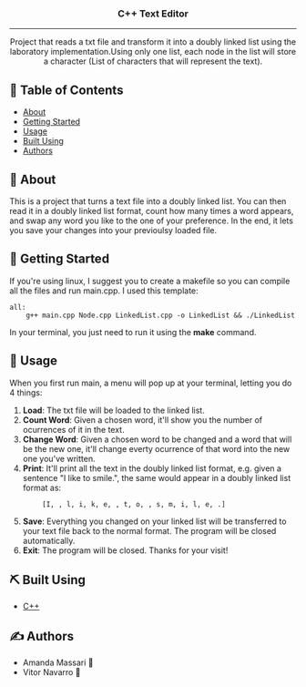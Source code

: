 <h3 align="center">C++ Text Editor</h3>

---

<p align="center"> Project that reads a txt file and transform it into a doubly linked list using the laboratory implementation.Using only one list, each node in the list will store a character (List of characters that will represent the text).
<br>
</p>

## 📝 Table of Contents

- [About](#about)
- [Getting Started](#getting_started)
- [Usage](#usage)
- [Built Using](#built_using)
- [Authors](#authors)

## 🧐 About <a name = "about"></a>

This is a project that turns a text file into a doubly linked list. You can then read it in a doubly linked list format, count how many times a word appears, and swap any word you like to the one of your preference. In the end, it lets you save your changes into your previoulsy loaded file.

## 🏁 Getting Started <a name = "getting_started"></a>

If you're using linux, I suggest you to create a makefile so you can compile all the files and run main.cpp. I used this template:

```
all:
	g++ main.cpp Node.cpp LinkedList.cpp -o LinkedList && ./LinkedList
```

In your terminal, you just need to run it using the <b>make</b> command.

## 🎈 Usage <a name="usage"></a>

When you first run main, a menu will pop up at your terminal, letting you do 4 things:

1. <b>Load</b>: The txt file will be loaded to the linked list.
2. <b>Count Word</b>: Given a chosen word, it'll show you the number of ocurrences of it in the text.
3. <b>Change Word</b>: Given a chosen word to be changed and a word that will be the new one, it'll change everty ocurrence of that word into the new one you've written.
4. <b>Print</b>: It'll print all the text in the doubly linked list format, e.g. given a sentence "I like to smile.", the same would appear in a doubly linked list format as:

```
        [I, , l, i, k, e, , t, o, , s, m, i, l, e, .]
```

5. <b>Save</b>: Everything you changed on your linked list will be transferred to your text file back to the normal format. The program will be closed automatically.
6. <b>Exit</b>: The program will be closed. Thanks for your visit!

## ⛏️ Built Using <a name = "built_using"></a>

- [C++](https://www.cplusplus.com/)

## ✍️ Authors <a name = "authors"></a>

- Amanda Massari 🦊
- Vitor Navarro 🦕
